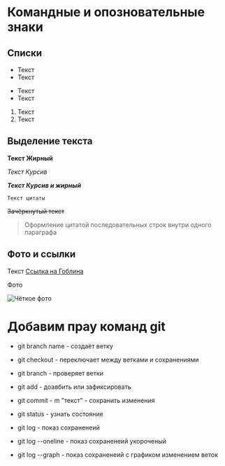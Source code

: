 # Командные и опозновательные знаки 

## Списки 

* Текст
* Текст

+ Текст
+ Текст

1. Текст
2. Текст

## Выделение текста

**Текст Жирный**

*Текст Курсив*

_**Текст Курсив и жирный**_

```
Текст цитаты
```

~~Зачёркнутый текст~~

> Оформление цитатой
последовательных строк
внутри одного параграфа

## Фото и ссылки 

Текст [Ссылка на Гоблина](https://www.youtube.com/watch?v=X_codI8-xUI "Ссылка на видео в YouTube")

Фото 

![Чёткое фото](create.jpeg)

# Добавим прау команд git 

* git branch name - создаёт ветку
* git checkout - переключает между ветками и сохранениями
* git branch - проверяет ветки

* git add - доавбить или зафиксировать
* git commit - m "текст" - сохранить изменения 
* git status - узнать состояние

* git log - показ сохраненеий
* git log --oneline - показ сохраненеий укороченый
* git log --graph - показ сохраненеий с графиком изменением веток